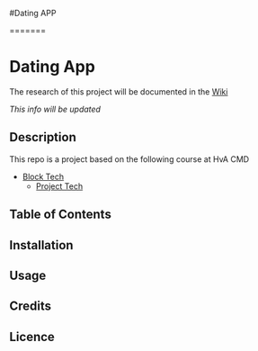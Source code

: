
#Dating APP 
 
=======
# Dating App
The research of this project will be documented in the [Wiki](https://github.com/GiovanniDw/dating-app/wiki)

_This info will be updated_

## Description

This repo is a project based on the following course at HvA CMD
- [Block Tech](https://github.com/cmda-bt)
   - [Project Tech](https://github.com/cmda-bt/pt-course-19-20)

## Table of Contents

## Installation

## Usage 

## Credits

## Licence 


